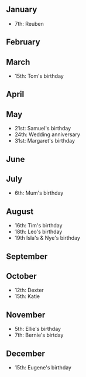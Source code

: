 ## January

- 7th: Reuben

## February

## March 

- 15th: Tom's birthday

## April

## May

- 21st: Samuel's birthday
- 24th: Wedding anniversary
- 31st: Margaret's birthday

## June

## July

- 6th: Mum's birthday

## August

- 16th: Tim's birthday
- 18th: Leo's birthday
- 19th Isla's & Nye's birthday

## September

## October

- 12th: Dexter
- 15th: Katie

## November

- 5th: Ellie's birthday
- 7th: Bernie's birtday

## December

- 15th: Eugene's birthday
